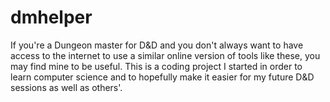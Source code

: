 # dmhelper
If you're a Dungeon master for D&amp;D and you don't always want to have access to the internet to use a similar online version of tools like these, you may find mine to be useful. This is a coding project I started in order to learn computer science and to hopefully make it easier for my future D&D sessions as well as others'.
